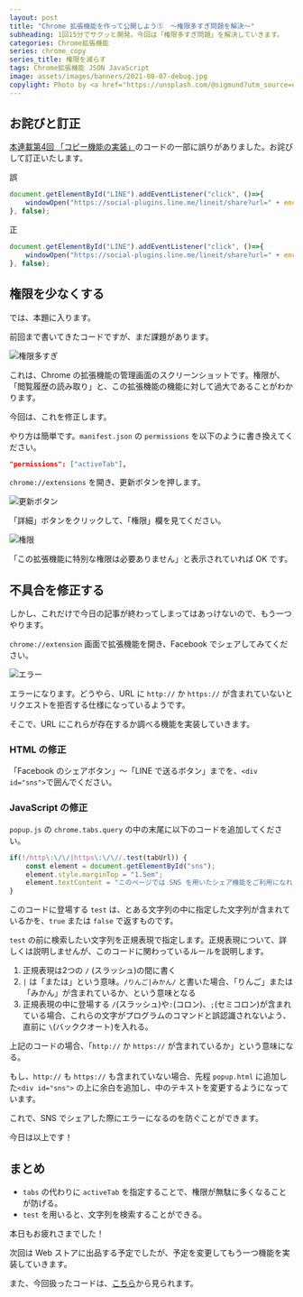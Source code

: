 ```yaml
---
layout: post
title: "Chrome 拡張機能を作って公開しよう⑤　〜権限多すぎ問題を解決〜"
subheading: 1回15分でサクッと開発。今回は「権限多すぎ問題」を解決していきます。
categories: Chrome拡張機能
series: chrome_copy
series_title: 権限を減らす
tags: Chrome拡張機能 JSON JavaScript
image: assets/images/banners/2021-08-07-debug.jpg
copylight: Photo by <a href="https://unsplash.com/@sigmund?utm_source=unsplash&utm_medium=referral&utm_content=creditCopyText" target="_blank" rel="noopener noreferrer">Sigmund</a> on <a href="https://unsplash.com/?utm_source=unsplash&utm_medium=referral&utm_content=creditCopyText" target="_blank" rel="noopener noreferrer">Unsplash</a>
---
```


## お詫びと訂正
[本連載第4回 「コピー機能の実装」](https://r-40021.github.io/blog/2021/08/04/chrome-extension-4.html)のコードの一部に誤りがありました。お詫びして訂正いたします。

誤

```JavaScript
document.getElementById("LINE").addEventListener("click", ()=>{
    windowOpen("https://social-plugins.line.me/lineit/share?url=" + encodeURIComponent(tabTitle));
}, false);
```

正

```JavaScript
document.getElementById("LINE").addEventListener("click", ()=>{
    windowOpen("https://social-plugins.line.me/lineit/share?url=" + encodeURIComponent(tabUrl));
}, false);
```

## 権限を少なくする
では、本題に入ります。

前回まで書いてきたコードですが、まだ課題があります。

![権限多すぎ](https://user-images.githubusercontent.com/75155258/127963556-97d4558d-cb67-40f7-8ac4-cf119b9a35bc.png)

これは、Chrome の拡張機能の管理画面のスクリーンショットです。権限が、「閲覧履歴の読み取り」と、この拡張機能の機能に対して過大であることがわかります。

今回は、これを修正します。

やり方は簡単です。`manifest.json` の `permissions` を以下のように書き換えてください。

```JSON
"permissions": ["activeTab"],
```

`chrome://extensions` を開き、更新ボタンを押します。

![更新ボタン](https://user-images.githubusercontent.com/75155258/128589985-e072d29d-d87e-4f11-afa6-9d66016b6c7f.png)

「詳細」ボタンをクリックして、「権限」欄を見てください。

![権限](https://user-images.githubusercontent.com/75155258/128590010-5027b476-f5c0-4f95-b410-529b31257a3c.png)

「この拡張機能に特別な権限は必要ありません」と表示されていれば OK です。

## 不具合を修正する

しかし、これだけで今日の記事が終わってしまってはあっけないので、もう一つやります。

`chrome://extension` 画面で拡張機能を開き、Facebook でシェアしてみてください。

![エラー](https://user-images.githubusercontent.com/75155258/128590126-b4a4a56f-6064-4450-ad2a-e6aef655e92c.png)

エラーになります。どうやら、URL に `http://` か `https://` が含まれていないとリクエストを拒否する仕様になっているようです。

そこで、URL にこれらが存在するか調べる機能を実装していきます。

### HTML の修正
「Facebook のシェアボタン」〜「LINE で送るボタン」までを、`<div id="sns">`で囲んでください。

### JavaScript の修正

`popup.js` の `chrome.tabs.query` の中の末尾に以下のコードを追加してください。

```JavaScript
if(!/http\:\/\/|https\:\/\//.test(tabUrl)) {
    const element = document.getElementById("sns");
    element.style.marginTop = "1.5em";
    element.textContent = "このページでは SNS を用いたシェア機能をご利用になれません。ご了承ください。";
}
```

このコードに登場する `test` は、とある文字列の中に指定した文字列が含まれているかを、`true` または `false` で返すものです。

`test` の前に検索したい文字列を正規表現で指定します。正規表現について、詳しくは説明しませんが、このコードに関わっているルールを説明します。

1. 正規表現は2つの `/` (スラッシュ)の間に書く
2. `|` は「または」という意味。`/りんご|みかん/` と書いた場合、「りんご」または「みかん」が含まれているか、という意味となる
3. 正規表現の中に登場する `/`(スラッシュ)や`:`(コロン)、`;`(セミコロン)が含まれている場合、これらの文字がプログラムのコマンドと誤認識されないよう、直前に `\`(バッククオート)を入れる。

上記のコードの場合、「`http://` か `https://` が含まれているか」という意味になる。

もし、`http://` も `https://` も含まれていない場合、先程 `popup.html` に追加した`<div id="sns">` の上に余白を追加し、中のテキストを変更するようになっています。

これで、SNS でシェアした際にエラーになるのを防ぐことができます。

今日は以上です！

## まとめ
- `tabs` の代わりに `activeTab` を指定することで、権限が無駄に多くなることが防げる。
- `test` を用いると、文字列を検索することができる。

本日もお疲れさまでした！

次回は Web ストアに出品する予定でしたが、予定を変更してもう一つ機能を実装していきます。

また、今回扱ったコードは、[こちら](https://github.com/r-40021/copy_title-URL/tree/lesson_5)から見られます。
